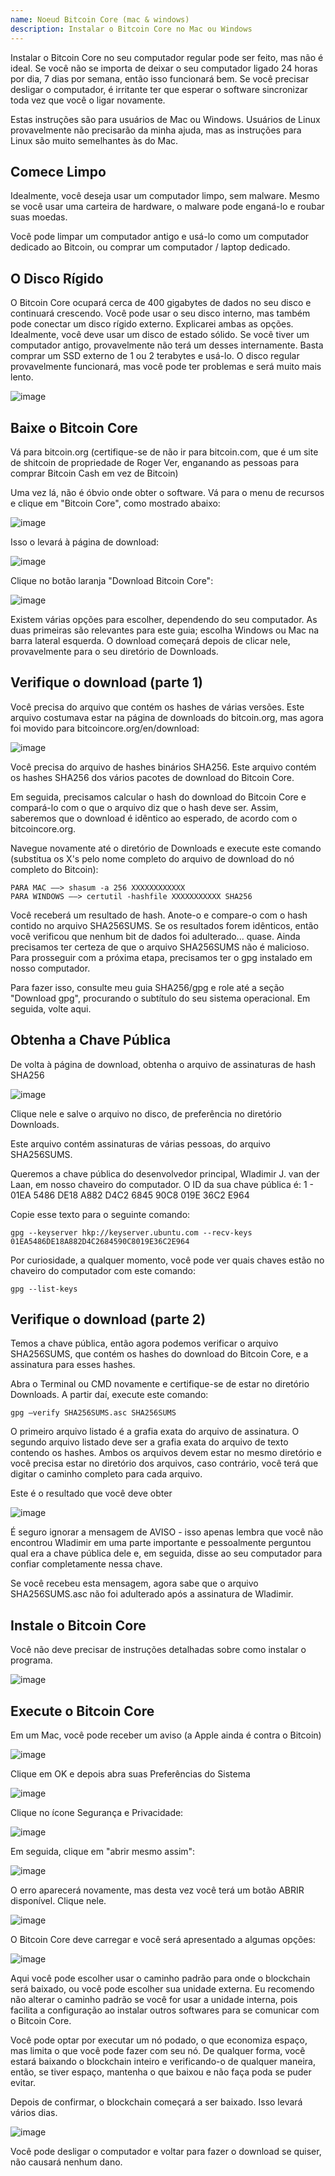 ```yaml
---
name: Noeud Bitcoin Core (mac & windows)
description: Instalar o Bitcoin Core no Mac ou Windows
---
```


Instalar o Bitcoin Core no seu computador regular pode ser feito, mas não é ideal. Se você não se importa de deixar o seu computador ligado 24 horas por dia, 7 dias por semana, então isso funcionará bem. Se você precisar desligar o computador, é irritante ter que esperar o software sincronizar toda vez que você o ligar novamente.

Estas instruções são para usuários de Mac ou Windows. Usuários de Linux provavelmente não precisarão da minha ajuda, mas as instruções para Linux são muito semelhantes às do Mac.

## Comece Limpo

Idealmente, você deseja usar um computador limpo, sem malware. Mesmo se você usar uma carteira de hardware, o malware pode enganá-lo e roubar suas moedas.

Você pode limpar um computador antigo e usá-lo como um computador dedicado ao Bitcoin, ou comprar um computador / laptop dedicado.

## O Disco Rígido

O Bitcoin Core ocupará cerca de 400 gigabytes de dados no seu disco e continuará crescendo. Você pode usar o seu disco interno, mas também pode conectar um disco rígido externo. Explicarei ambas as opções. Idealmente, você deve usar um disco de estado sólido. Se você tiver um computador antigo, provavelmente não terá um desses internamente. Basta comprar um SSD externo de 1 ou 2 terabytes e usá-lo. O disco regular provavelmente funcionará, mas você pode ter problemas e será muito mais lento.

![image](assets/1.jpeg)

## Baixe o Bitcoin Core

Vá para bitcoin.org (certifique-se de não ir para bitcoin.com, que é um site de shitcoin de propriedade de Roger Ver, enganando as pessoas para comprar Bitcoin Cash em vez de Bitcoin)

Uma vez lá, não é óbvio onde obter o software. Vá para o menu de recursos e clique em "Bitcoin Core", como mostrado abaixo:

![image](assets/2.jpeg)

Isso o levará à página de download:

![image](assets/3.jpeg)

Clique no botão laranja "Download Bitcoin Core":

![image](assets/4.jpeg)

Existem várias opções para escolher, dependendo do seu computador. As duas primeiras são relevantes para este guia; escolha Windows ou Mac na barra lateral esquerda. O download começará depois de clicar nele, provavelmente para o seu diretório de Downloads.

## Verifique o download (parte 1)

Você precisa do arquivo que contém os hashes de várias versões. Este arquivo costumava estar na página de downloads do bitcoin.org, mas agora foi movido para bitcoincore.org/en/download:

![image](assets/5.jpeg)

Você precisa do arquivo de hashes binários SHA256. Este arquivo contém os hashes SHA256 dos vários pacotes de download do Bitcoin Core.

Em seguida, precisamos calcular o hash do download do Bitcoin Core e compará-lo com o que o arquivo diz que o hash deve ser. Assim, saberemos que o download é idêntico ao esperado, de acordo com o bitcoincore.org.

Navegue novamente até o diretório de Downloads e execute este comando (substitua os X's pelo nome completo do arquivo de download do nó completo do Bitcoin):

```
PARA MAC —–> shasum -a 256 XXXXXXXXXXXX
PARA WINDOWS —–> certutil -hashfile XXXXXXXXXXX SHA256
```

Você receberá um resultado de hash. Anote-o e compare-o com o hash contido no arquivo SHA256SUMS.
Se os resultados forem idênticos, então você verificou que nenhum bit de dados foi adulterado... quase. Ainda precisamos ter certeza de que o arquivo SHA256SUMS não é malicioso.
Para prosseguir com a próxima etapa, precisamos ter o gpg instalado em nosso computador.

Para fazer isso, consulte meu guia SHA256/gpg e role até a seção "Download gpg", procurando o subtítulo do seu sistema operacional. Em seguida, volte aqui.

## Obtenha a Chave Pública

De volta à página de download, obtenha o arquivo de assinaturas de hash SHA256

![image](assets/6.jpeg)

Clique nele e salve o arquivo no disco, de preferência no diretório Downloads.

Este arquivo contém assinaturas de várias pessoas, do arquivo SHA256SUMS.

Queremos a chave pública do desenvolvedor principal, Wladimir J. van der Laan, em nosso chaveiro do computador. O ID da sua chave pública é:
1 - 01EA 5486 DE18 A882 D4C2 6845 90C8 019E 36C2 E964

Copie esse texto para o seguinte comando:

```
gpg --keyserver hkp://keyserver.ubuntu.com --recv-keys 01EA5486DE18A882D4C2684590C8019E36C2E964
```

Por curiosidade, a qualquer momento, você pode ver quais chaves estão no chaveiro do computador com este comando:

```
gpg --list-keys
```

## Verifique o download (parte 2)

Temos a chave pública, então agora podemos verificar o arquivo SHA256SUMS, que contém os hashes do download do Bitcoin Core, e a assinatura para esses hashes.

Abra o Terminal ou CMD novamente e certifique-se de estar no diretório Downloads. A partir daí, execute este comando:

```
gpg –verify SHA256SUMS.asc SHA256SUMS
```

O primeiro arquivo listado é a grafia exata do arquivo de assinatura. O segundo arquivo listado deve ser a grafia exata do arquivo de texto contendo os hashes. Ambos os arquivos devem estar no mesmo diretório e você precisa estar no diretório dos arquivos, caso contrário, você terá que digitar o caminho completo para cada arquivo.

Este é o resultado que você deve obter

![image](assets/7.jpeg)

É seguro ignorar a mensagem de AVISO - isso apenas lembra que você não encontrou Wladimir em uma parte importante e pessoalmente perguntou qual era a chave pública dele e, em seguida, disse ao seu computador para confiar completamente nessa chave.

Se você recebeu esta mensagem, agora sabe que o arquivo SHA256SUMS.asc não foi adulterado após a assinatura de Wladimir.

## Instale o Bitcoin Core

Você não deve precisar de instruções detalhadas sobre como instalar o programa.

![image](assets/8.jpeg)

## Execute o Bitcoin Core

Em um Mac, você pode receber um aviso (a Apple ainda é contra o Bitcoin)

![image](assets/9.jpeg)

Clique em OK e depois abra suas Preferências do Sistema

![image](assets/10.jpeg)

Clique no ícone Segurança e Privacidade:

![image](assets/11.jpeg)

Em seguida, clique em "abrir mesmo assim":

![image](assets/12.jpeg)

O erro aparecerá novamente, mas desta vez você terá um botão ABRIR disponível. Clique nele.

![image](assets/13.jpeg)

O Bitcoin Core deve carregar e você será apresentado a algumas opções:

![image](assets/14.jpeg)

Aqui você pode escolher usar o caminho padrão para onde o blockchain será baixado, ou você pode escolher sua unidade externa. Eu recomendo não alterar o caminho padrão se você for usar a unidade interna, pois facilita a configuração ao instalar outros softwares para se comunicar com o Bitcoin Core.

Você pode optar por executar um nó podado, o que economiza espaço, mas limita o que você pode fazer com seu nó. De qualquer forma, você estará baixando o blockchain inteiro e verificando-o de qualquer maneira, então, se tiver espaço, mantenha o que baixou e não faça poda se puder evitar.

Depois de confirmar, o blockchain começará a ser baixado. Isso levará vários dias.

![image](assets/15.jpeg)

Você pode desligar o computador e voltar para fazer o download se quiser, não causará nenhum dano.
